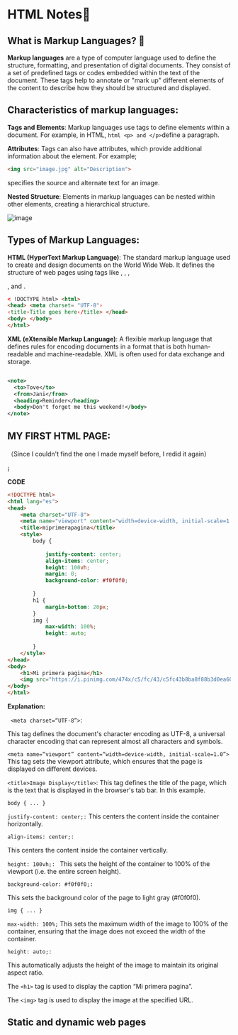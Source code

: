 # HTML Notes:rocket: 


## What is Markup Languages? :speech_balloon:
**Markup languages** are a type of computer language used to define the structure, formatting, and presentation of digital documents. They consist of a set of predefined tags or codes embedded within the text of the document. These tags help to annotate or "mark up" different elements of the content to describe how they should be structured and displayed.

**Characteristics of markup languages**:
---

**Tags and Elements**: Markup languages use tags to define elements within a document. For example, in HTML, ```html <p> and </p>```define a paragraph.

**Attributes**: Tags can also have attributes, which provide additional information about the element. For example;
```html
<img src="image.jpg" alt="Description"> 
```
specifies the source and alternate text for an image.

**Nested Structure**: Elements in markup languages can be nested within other elements, creating a hierarchical structure. 

![image](https://github.com/ahong2006/J25-PROGRAMMING/assets/124577520/09f51120-380a-4102-9a54-daa62a2a82fc)

Types of Markup Languages:
---

**HTML (HyperText Markup Language)**: The standard markup language used to create and design documents on the World Wide Web. It defines the structure of web pages using tags like <html>, <head>, <body>, <p>, and <a>.


```html
< !DOCTYPE html> <html>
<head> <meta charset= "UTF-8"›
‹title›Title goes here‹/title> </head>
<body> </body>
</html>
```


**XML (eXtensible Markup Language)**: A flexible markup language that defines rules for encoding documents in a format that is both human-readable and machine-readable. XML is often used for data exchange and storage.

```xml

<note>
  <to>Tove</to>
  <from>Jani</from>
  <heading>Reminder</heading>
  <body>Don't forget me this weekend!</body>
</note>

```

MY FIRST HTML PAGE:
---
（Since I couldn't find the one I made myself before, I redid it again）


¡[](<img width="432" alt="截屏2024-05-25 17 42 38" src="https://github.com/ahong2006/J25-PROGRAMMING/assets/124577520/84ba26ef-b178-47fd-ba31-01e16077c5ef">)

**CODE**
```HTML
<!DOCTYPE html>
<html lang="es">
<head>
    <meta charset="UTF-8">
    <meta name="viewport" content="width=device-width, initial-scale=1.0">
    <title>miprimerapagina</title>
    <style>
        body {
            
            justify-content: center;
            align-items: center;
            height: 100vh;
            margin: 0;
            background-color: #f0f0f0;
            
        }
        h1 {
            margin-bottom: 20px;
        }
        img {
            max-width: 100%;
            height: auto;
           
        }
    </style>
</head>
<body>
    <h1>Mi primera pagina</h1>
    <img src="https://i.pinimg.com/474x/c5/fc/43/c5fc43b8ba8f88b3d0ea602fa6d1c092.jpg" alt="Sample Image">
</body>
</html>
```
**Explanation:**

``` <meta charset=“UTF-8”>```:

This tag defines the document's character encoding as UTF-8, a universal character encoding that can represent almost all characters and symbols.

```<meta name=“viewport” content=“width=device-width, initial-scale=1.0”>```
This tag sets the viewport attribute, which ensures that the page is displayed on different devices.

```<title>Image Display</title>```:
This tag defines the title of the page, which is the text that is displayed in the browser's tab bar. In this example.


```body { ... }```

```justify-content: center;:```
This centers the content inside the container horizontally.

```align-items: center;:```

This centers the content inside the container vertically.

```height: 100vh;: ```
This sets the height of the container to 100% of the viewport (i.e. the entire screen height).

```background-color: #f0f0f0;:```

This sets the background color of the page to light gray (#f0f0f0).

```img { ... }```

```max-width: 100%;```
This sets the maximum width of the image to 100% of the container, ensuring that the image does not exceed the width of the container.

```height: auto;:```

This automatically adjusts the height of the image to maintain its original aspect ratio.

The ```<h1>``` tag is used to display the caption “Mi primera pagina”.

The ```<img>``` tag is used to display the image at the specified URL.


Static and dynamic web pages
---


